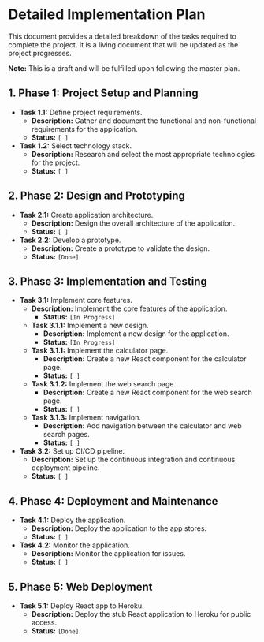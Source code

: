 # Detailed Implementation Plan

This document provides a detailed breakdown of the tasks required to complete the project. It is a living document that will be updated as the project progresses.

**Note:** This is a draft and will be fulfilled upon following the master plan.

## 1. Phase 1: Project Setup and Planning

*   **Task 1.1:** Define project requirements.
    *   **Description:** Gather and document the functional and non-functional requirements for the application.
    *   **Status:** `[ ]`
*   **Task 1.2:** Select technology stack.
    *   **Description:** Research and select the most appropriate technologies for the project.
    *   **Status:** `[ ]`

## 2. Phase 2: Design and Prototyping

*   **Task 2.1:** Create application architecture.
    *   **Description:** Design the overall architecture of the application.
    *   **Status:** `[ ]`
*   **Task 2.2:** Develop a prototype.
    *   **Description:** Create a prototype to validate the design.
    *   **Status:** `[Done]`

## 3. Phase 3: Implementation and Testing

*   **Task 3.1:** Implement core features.
    *   **Description:** Implement the core features of the application.
        *   **Status:** `[In Progress]`
    *   **Task 3.1.1:** Implement a new design.
        *   **Description:** Implement a new design for the application.
        *   **Status:** `[In Progress]`
    *   **Task 3.1.1:** Implement the calculator page.
        *   **Description:** Create a new React component for the calculator page.
        *   **Status:** `[ ]`
    *   **Task 3.1.2:** Implement the web search page.
        *   **Description:** Create a new React component for the web search page.
        *   **Status:** `[ ]`
    *   **Task 3.1.3:** Implement navigation.
        *   **Description:** Add navigation between the calculator and web search pages.
        *   **Status:** `[ ]`
*   **Task 3.2:** Set up CI/CD pipeline.
    *   **Description:** Set up the continuous integration and continuous deployment pipeline.
    *   **Status:** `[ ]`

## 4. Phase 4: Deployment and Maintenance

*   **Task 4.1:** Deploy the application.
    *   **Description:** Deploy the application to the app stores.
    *   **Status:** `[ ]`
*   **Task 4.2:** Monitor the application.
    *   **Description:** Monitor the application for issues.
    *   **Status:** `[ ]`

## 5. Phase 5: Web Deployment

*   **Task 5.1:** Deploy React app to Heroku.
    *   **Description:** Deploy the stub React application to Heroku for public access.
    *   **Status:** `[Done]`